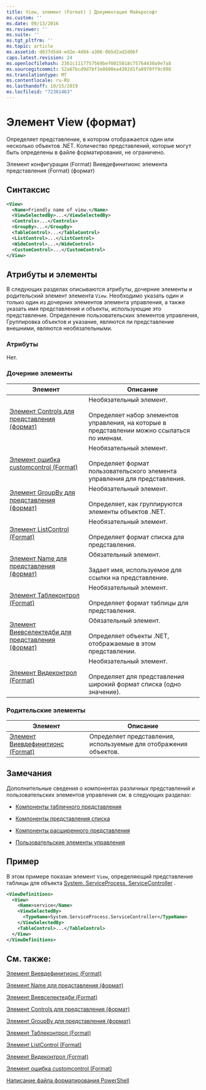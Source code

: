 ```yaml
---
title: View, элемент (Format) | Документация Майкрософт
ms.custom: ''
ms.date: 09/13/2016
ms.reviewer: ''
ms.suite: ''
ms.tgt_pltfrm: ''
ms.topic: article
ms.assetid: d837d5d4-ed2e-4d84-a306-0b5d2ad2d0bf
caps.latest.revision: 24
ms.openlocfilehash: 2361c1117757569bef0815018c75764430a9e7a8
ms.sourcegitcommit: 52a67bcd9d7bf3e8600ea4302d1fa8970ff9c998
ms.translationtype: MT
ms.contentlocale: ru-RU
ms.lasthandoff: 10/15/2019
ms.locfileid: "72361463"
---
```

# <a name="view-element-format"></a>Элемент View (формат)

Определяет представление, в котором отображается один или несколько объектов .NET. Количество представлений, которые могут быть определены в файле форматирования, не ограничено.

Элемент конфигурации (Format) Виевдефинитионс элемента представления (Format) (формат)

## <a name="syntax"></a>Синтаксис

```xml
<View>
  <Name>Friendly name of view.</Name>
  <ViewSelectedBy>...</ViewSelectedBy>
  <Controls>...</Controls>
  <GroupBy>...</GroupBy>
  <TableControl>...</TableControl>
  <ListControl>...</ListControl>
  <WideControl>...</WideControl>
  <CustomControl>...</CustomControl>
</View>
```

## <a name="attributes-and-elements"></a>Атрибуты и элементы

В следующих разделах описываются атрибуты, дочерние элементы и родительский элемент элемента `View`. Необходимо указать один и только один из дочерних элементов элемента управления, а также указать имя представления и объекты, использующие это представление. Определение пользовательских элементов управления, Группировка объектов и указание, являются ли представление внешними, являются необязательными.

### <a name="attributes"></a>Атрибуты

Нет.

### <a name="child-elements"></a>Дочерние элементы

|Элемент|Описание|
|-------------|-----------------|
|[Элемент Controls для представления (формат)](./controls-element-for-view-format.md)|Необязательный элемент.<br /><br /> Определяет набор элементов управления, на которые в представлении можно ссылаться по именам.|
|[Элемент ошибка customcontrol (Format)](./customcontrol-element-for-groupby-format.md)|Необязательный элемент.<br /><br /> Определяет формат пользовательского элемента управления для представления.|
|[Элемент GroupBy для представления (формат)](./groupby-element-for-view-format.md)|Необязательный элемент.<br /><br /> Определяет, как группируются элементы объектов .NET.|
|[Элемент ListControl (Format)](./listcontrol-element-format.md)|Необязательный элемент.<br /><br /> Определяет формат списка для представления.|
|[Элемент Name для представления (формат)](./name-element-for-view-format.md)|Обязательный элемент.<br /><br /> Задает имя, используемое для ссылки на представление.|
|[Элемент Таблеконтрол (Format)](./tablecontrol-element-format.md)|Необязательный элемент.<br /><br /> Определяет формат таблицы для представления.|
|[Элемент Виевселектедби для представления (формат)](./viewselectedby-element-format.md)|Обязательный элемент.<br /><br /> Определяет объекты .NET, отображаемые в этом представлении.|
|[Элемент Видеконтрол (Format)](./widecontrol-element-format.md)|Необязательный элемент.<br /><br /> Определяет для представления широкий формат списка (одно значение).|

### <a name="parent-elements"></a>Родительские элементы

|Элемент|Описание|
|-------------|-----------------|
|[Элемент Виевдефинитионс (Format)](./viewdefinitions-element-format.md)|Определяет представления, используемые для отображения объектов.|

## <a name="remarks"></a>Замечания

Дополнительные сведения о компонентах различных представлений и пользовательских элементов управления см. в следующих разделах:

- [Компоненты табличного представления](./creating-a-table-view.md)

- [Компоненты представления списка](./creating-a-list-view.md)

- [Компоненты расширенного представления](./creating-a-wide-view.md)

- [Пользовательские элементы управления](./creating-custom-controls.md)

## <a name="example"></a>Пример

В этом примере показан элемент `View`, определяющий представление таблицы для объекта [System. ServiceProcess. ServiceController](/dotnet/api/System.ServiceProcess.ServiceController) .

```xml
<ViewDefinitions>
  <View>
    <Name>service</Name>
    <ViewSelectedBy>
      <TypeName>System.ServiceProcess.ServiceController</TypeName>
    </ViewSelectedBy>
    <TableControl>...</TableControl>
  </View>
</ViewDefinitions>

```

## <a name="see-also"></a>См. также:

[Элемент Виевдефинитионс (Format)](./viewdefinitions-element-format.md)

[Элемент Name для представления (формат)](./name-element-for-view-format.md)

[Элемент Виевселектедби (Format)](./viewselectedby-element-format.md)

[Элемент Controls для представления (формат)](./controls-element-for-view-format.md)

[Элемент GroupBy для представления (формат)](./groupby-element-for-view-format.md)

[Элемент Таблеконтрол (Format)](./tablecontrol-element-format.md)

[Элемент ListControl (Format)](./listcontrol-element-format.md)

[Элемент Видеконтрол (Format)](./widecontrol-element-format.md)

[Элемент ошибка customcontrol (Format)](./customcontrol-element-for-groupby-format.md)

[Написание файла форматирования PowerShell](./writing-a-powershell-formatting-file.md)
